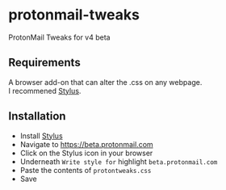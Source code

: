 # protonmail-tweaks
ProtonMail Tweaks for v4 beta

## Requirements
A browser add-on that can alter the .css on any webpage.  
I recommened [Stylus](https://github.com/openstyles/stylus).  

## Installation
- Install [Stylus](https://github.com/openstyles/stylus)  
- Navigate to https://beta.protonmail.com  
- Click on the Stylus icon in your browser  
- Underneath `Write style for` highlight `beta.protonmail.com`  
- Paste the contents of `protontweaks.css`  
- Save
